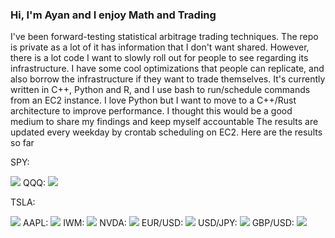 ### Hi, I'm Ayan and I enjoy Math and Trading
I've been forward-testing statistical arbitrage trading techniques. The repo is private as a lot of it has information that I don't want shared. However, there is a lot code I want to slowly roll out for people to see regarding its infrastructure. I have some cool optimizations that people can replicate, and also borrow the infrastructure if they want to trade themselves. It's currently written in C++, Python and R, and I use bash to run/schedule commands from an EC2 instance. I love Python but I want to move to a C++/Rust architecture to improve performance. I thought this would be a good medium to share my findings and keep myself accountable
The results are updated every weekday by crontab scheduling on EC2.
Here are the results so far

SPY:

<img src="./imgs/SPY.jpg"/>
QQQ:

<img src="./imgs/QQQ.jpg"/>

TSLA:

<img src="./imgs/TSLA.jpg"/>
AAPL:

<img src="./imgs/AAPL.jpg"/>
IWM:

<img src="./imgs/IWM.jpg"/>
NVDA:

<img src="./imgs/NVDA.jpg"/>
EUR/USD:

<img src="./imgs/EURUSD.X.jpg"/>
USD/JPY:

<img src="./imgs/USDJPY.X.jpg"/>
GBP/USD:

<img src="./imgs/GBPUSD.X.jpg"/>